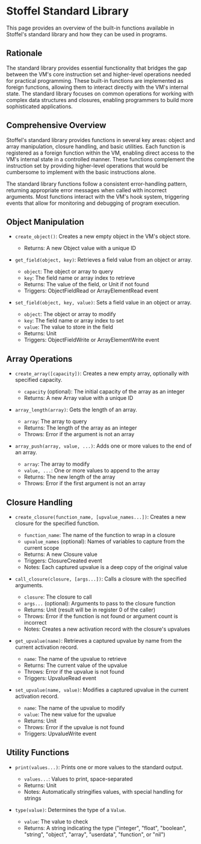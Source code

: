 # Stoffel Standard Library

This page provides an overview of the built-in functions available in Stoffel's standard library and how they can be used in programs.

## Rationale

The standard library provides essential functionality that bridges the gap between the VM's core instruction set and higher-level operations needed for practical programming. These built-in functions are implemented as foreign functions, allowing them to interact directly with the VM's internal state. The standard library focuses on common operations for working with complex data structures and closures, enabling programmers to build more sophisticated applications.

## Comprehensive Overview

Stoffel's standard library provides functions in several key areas: object and array manipulation, closure handling, and basic utilities. Each function is registered as a foreign function within the VM, enabling direct access to the VM's internal state in a controlled manner. These functions complement the instruction set by providing higher-level operations that would be cumbersome to implement with the basic instructions alone.

The standard library functions follow a consistent error-handling pattern, returning appropriate error messages when called with incorrect arguments. Most functions interact with the VM's hook system, triggering events that allow for monitoring and debugging of program execution.

## Object Manipulation

- `create_object()`:
  Creates a new empty object in the VM's object store.
  - Returns: A new Object value with a unique ID

- `get_field(object, key)`:
  Retrieves a field value from an object or array.
  - `object`: The object or array to query
  - `key`: The field name or array index to retrieve
  - Returns: The value of the field, or Unit if not found
  - Triggers: ObjectFieldRead or ArrayElementRead event

- `set_field(object, key, value)`:
  Sets a field value in an object or array.
  - `object`: The object or array to modify
  - `key`: The field name or array index to set
  - `value`: The value to store in the field
  - Returns: Unit
  - Triggers: ObjectFieldWrite or ArrayElementWrite event

## Array Operations

- `create_array([capacity])`:
  Creates a new empty array, optionally with specified capacity.
  - `capacity` (optional): The initial capacity of the array as an integer
  - Returns: A new Array value with a unique ID

- `array_length(array)`:
  Gets the length of an array.
  - `array`: The array to query
  - Returns: The length of the array as an integer
  - Throws: Error if the argument is not an array

- `array_push(array, value, ...)`:
  Adds one or more values to the end of an array.
  - `array`: The array to modify
  - `value, ...`: One or more values to append to the array
  - Returns: The new length of the array
  - Throws: Error if the first argument is not an array

## Closure Handling

- `create_closure(function_name, [upvalue_names...])`:
  Creates a new closure for the specified function.
  - `function_name`: The name of the function to wrap in a closure
  - `upvalue_names` (optional): Names of variables to capture from the current scope
  - Returns: A new Closure value
  - Triggers: ClosureCreated event
  - Notes: Each captured upvalue is a deep copy of the original value

- `call_closure(closure, [args...])`:
  Calls a closure with the specified arguments.
  - `closure`: The closure to call
  - `args...` (optional): Arguments to pass to the closure function
  - Returns: Unit (result will be in register 0 of the caller)
  - Throws: Error if the function is not found or argument count is incorrect
  - Notes: Creates a new activation record with the closure's upvalues

- `get_upvalue(name)`:
  Retrieves a captured upvalue by name from the current activation record.
  - `name`: The name of the upvalue to retrieve
  - Returns: The current value of the upvalue
  - Throws: Error if the upvalue is not found
  - Triggers: UpvalueRead event

- `set_upvalue(name, value)`:
  Modifies a captured upvalue in the current activation record.
  - `name`: The name of the upvalue to modify
  - `value`: The new value for the upvalue
  - Returns: Unit
  - Throws: Error if the upvalue is not found
  - Triggers: UpvalueWrite event

## Utility Functions

- `print(values...)`:
  Prints one or more values to the standard output.
  - `values...`: Values to print, space-separated
  - Returns: Unit
  - Notes: Automatically stringifies values, with special handling for strings

- `type(value)`:
  Determines the type of a `Value`.
  - `value`: The value to check
  - Returns: A string indicating the type ("integer", "float", "boolean", "string", "object", "array", "userdata", "function", or "nil")